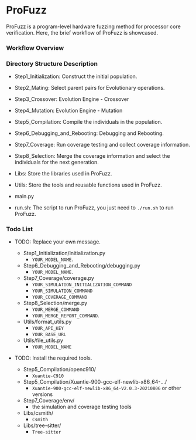 # ProFuzz

ProFuzz is a program-level hardware fuzzing method for processor core verification. Here, the brief workflow of ProFuzz is showcased.

### Workflow Overview

[](.\\Figure\\ProFuzz.png)

### Directory Structure Description

- Step1_Initialization: Construct the initial population.

- Step2_Mating: Select parent pairs for Evolutionary operations.

- Step3_Crossover: Evolution Engine - Crossover

- Step4_Mutation: Evolution Engine - Mutation

- Step5_Compilation: Compile the individuals in the population.

- Step6_Debugging_and_Rebooting: Debugging and Rebooting.

- Step7_Coverage: Run coverage testing and collect coverage information.

- Step8_Selection: Merge the coverage information and select the individuals for the next generation.

- Libs: Store the libraries used in ProFuzz.

- Utils: Store the tools and reusable functions used in ProFuzz.

- main.py

- run.sh: The script to run ProFuzz, you just need to `./run.sh` to run ProFuzz.

### Todo List

- TODO: Replace your own message.
    - Step1_Initialization/initialization.py
        - `YOUR_MODEL_NAME`.
    - Step6_Debugging_and_Rebooting/debugging.py
        - `YOUR_MODEL_NAME`.
    - Step7_Coverage/coverage.py
        - `YOUR_SIMULATION_INITIALIZATION_COMMAND`
        - `YOUR_SIMULATION_COMMAND`
        - `YOUR_COVERAGE_COMMAND`
    - Step8_Selection/merge.py
        - `YOUR_MERGE_COMMAND`
        - `YOUR_MERGE_REPORT_COMMAND`.
    - Utils/format_utils.py
        - `YOUR_API_KEY`
        - `YOUR_BASE_URL`
    - Utils/file_utils.py
        - `YOUR_MODEL_NAME`

- TODO: Install the required tools.
    - Step5_Compilation/openc910/
        - `Xuantie-C910`
    - Step5_Compilation/Xuantie-900-gcc-elf-newlib-x86_64-.../
        - `Xuantie-900-gcc-elf-newlib-x86_64-V2.0.3-20210806` or other versions
    - Step7_Coverage/env/
        - the simulation and coverage testing tools
    - Libs/csmith/
        - `Csmith`
    - Libs/tree-sitter/
        - `Tree-sitter`
